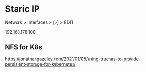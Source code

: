 # Staric IP

Network > Interfaces > [>] > EDIT

192.168.178.100

## NFS for K8s

https://jonathangazeley.com/2021/01/05/using-truenas-to-provide-persistent-storage-for-kubernetes/
